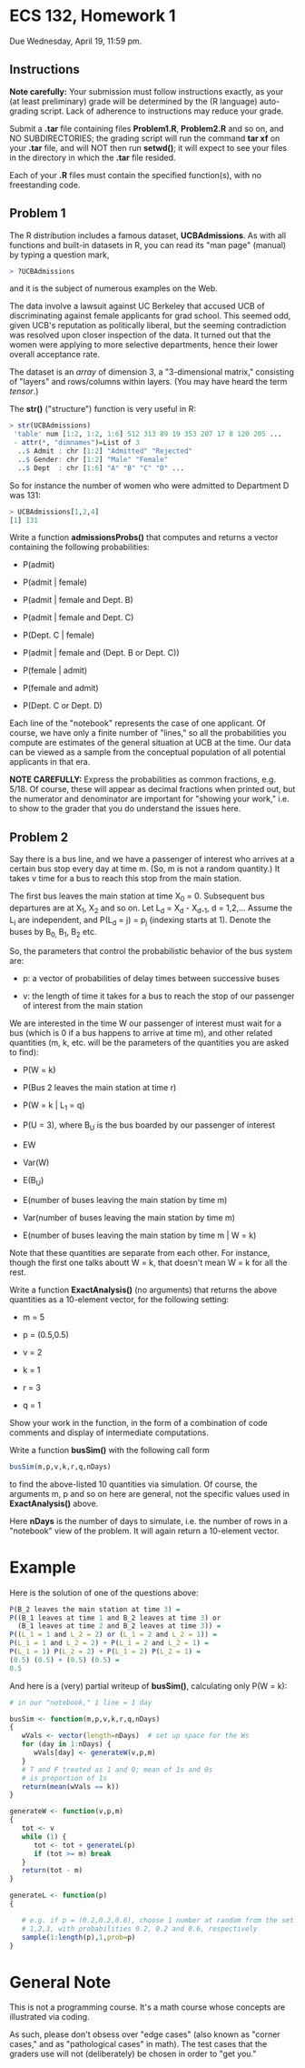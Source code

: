 
# ECS 132, Homework 1

Due Wednesday, April 19, 11:59 pm.

## Instructions

**Note carefully:**  Your submission must follow instructions exactly,
as your (at least preliminary) grade will be determined by the (R
language) auto-grading script.  Lack of adherence to instructions may
reduce your grade.

Submit a **.tar** file containing files **Problem1.R**,
**Problem2.R** and so on, and NO SUBDIRECTORIES; the grading script
will run the command **tar xf** on your **.tar** file, and will NOT then
run **setwd()**; it will expect to see your files in the directory in
which the **.tar** file resided.

Each of your **.R** files must contain the specified function(s), with
no freestanding code.

## Problem 1

The R distribution includes a famous dataset, **UCBAdmissions**.  As
with all functions and built-in datasets in R, you can read its "man
page" (manual) by typing a question mark,

``` r
> ?UCBAdmissions
```

and it is the subject of numerous examples on the Web.

The data involve a lawsuit against UC Berkeley that accused UCB of
discriminating against female applicants for grad school.  This seemed
odd, given UCB's reputation as politically liberal, but the
seeming contradiction was resolved upon closer inspection of the data.
It turned out that the women were applying to more selective
departments, hence their lower overall acceptance rate.

The dataset is  an *array* of dimension 3, a "3-dimensional matrix,"
consisting of "layers" and rows/columns within layers.  (You may have
heard the term *tensor*.)

The **str()** ("structure") function is very useful in R:

``` r
> str(UCBAdmissions)
 'table' num [1:2, 1:2, 1:6] 512 313 89 19 353 207 17 8 120 205 ...
 - attr(*, "dimnames")=List of 3
  ..$ Admit : chr [1:2] "Admitted" "Rejected"
  ..$ Gender: chr [1:2] "Male" "Female"
  ..$ Dept  : chr [1:6] "A" "B" "C" "D" ...
```

So for instance the number of women who were admitted to Department D
was 131:

``` r
> UCBAdmissions[1,2,4]
[1] 131
```

Write a function **admissionsProbs()** that computes and returns a
vector containing the following probabilities:

* P(admit)

* P(admit | female)

* P(admit | female and Dept. B)

* P(admit | female and Dept. C)

* P(Dept. C | female)

* P(admit | female and (Dept. B or Dept. C))

* P(female | admit)

* P(female and admit)

* P(Dept. C or Dept. D)

Each line of the "notebook" represents the case of one applicant.  Of
course, we have only a finite number of "lines," so all the
probabilities you compute are estimates of the general situation at UCB
at the time.  Our data can be viewed as a sample from the conceptual
population of all potential applicants in that era.

**NOTE CAREFULLY:**  Express the probabilities as common fractions,
e.g. 5/18.  Of course, these will appear as decimal fractions when
printed out, but the numerator and denominator are important for
"showing your work," i.e. to show to the grader that you do understand
the issues here.

## Problem 2

Say there is a bus line, and we have a passenger of interest who arrives
at a certain bus stop every day at time m.  (So, m is not a random
quantity.)  It takes v time for a bus to reach this stop from the main
station.  

The first bus leaves the main station at time X<sub>0</sub> = 0.
Subsequent bus departures are at X<sub>1</sub>, X<sub>2</sub> and so on.
Let L<sub>d</sub> = X<sub>d</sub> - X<sub>d-1</sub>, d = 1,2,...  Assume
the L<sub>i</sub> are independent, and P(L<sub>d</sub> = j) =
p<sub>j</sub> (indexing starts at 1).  Denote the buses by B<sub>0,
</sub> B<sub>1</sub>, B<sub>2</sub> etc.  

So, the parameters that control the probabilistic behavior
of the bus system are:

* p: a vector of probabilities of delay times between successive buses

* v: the length of time it takes for a bus to reach the stop of our
  passenger of interest from the main station

We are interested in the time W our passenger of interest must wait for a
bus (which is 0 if a bus happens to arrive at time m), and other related
quantities (m, k, etc. will be the parameters of the quantities you
are asked to find):

* P(W = k)

* P(Bus 2 leaves the main station at time r)

* P(W = k | L<sub>1</sub> = q)

* P(U = 3), where B<sub>U</sub> is the bus boarded by our passenger of
  interest

* EW

* Var(W)

* E(B<sub>U</sub>)

* E(number of buses leaving the main station by time m)

* Var(number of buses leaving the main station by time m)

* E(number of buses leaving the main station by time m | W = k)

Note that these quantities are separate from each other.  For instance,
though the first one talks aboutt W = k, that doesn't mean W = k for all
the rest.

Write a function **ExactAnalysis()** (no arguments) that returns the
above quantities as a 10-element vector, for the following setting:

* m = 5

* p = (0.5,0.5)

* v = 2

* k = 1

* r = 3

* q = 1

Show your work in the function, in the form of a combination of code
comments and display of intermediate computations.

Write a function **busSim()** with the following call form

``` r
busSim(m,p,v,k,r,q,nDays)
```

to find the above-listed 10 quantities via simulation.  Of course, the
arguments m, p and so on here are general, not the specific values used
in **ExactAnalysis()** above.

Here **nDays** is the number of days to simulate, i.e. the number of
rows in a "notebook" view of the problem.  It will again return a
10-element vector.

# Example

Here is the solution of one of the questions above:

``` r
P(B_2 leaves the main station at time 3) =
P((B_1 leaves at time 1 and B_2 leaves at time 3) or
  (B_1 leaves at time 2 and B_2 leaves at time 3)) = 
P((L_1 = 1 and L_2 = 2) or (L_1 = 2 and L_2 = 1)) =
P(L_1 = 1 and L_2 = 2) + P(L_1 = 2 and L_2 = 1) =
P(L_1 = 1) P(L_2 = 2) + P(L_1 = 2) P(L_2 = 1) =
(0.5) (0.5) + (0.5) (0.5) =
0.5

```

And here is a (very) partial writeup of **busSim()**, calculating only
P(W = k):

``` r
# in our "notebook," 1 line = 1 day

busSim <- function(m,p,v,k,r,q,nDays)
{
   wVals <- vector(length=nDays)  # set up space for the Ws
   for (day in 1:nDays) {
      wVals[day] <- generateW(v,p,m)
   }
   # T and F treated as 1 and 0; mean of 1s and 0s
   # is proportion of 1s
   return(mean(wVals == k))  
}

generateW <- function(v,p,m) 
{
   tot <- v
   while (1) {
      tot <- tot + generateL(p)
      if (tot >= m) break
   }
   return(tot - m)
}

generateL <- function(p) 
{

   # e.g. if p = (0.2,0.2,0.6), choose 1 number at random from the set
   # 1,2,3, with probabilities 0.2, 0.2 and 0.6, respectively
   sample(1:length(p),1,prob=p)
}

```

# General Note

This is not a programming course.  It's a math course whose concepts are
illustrated via coding.

As such, please don't obsess over "edge cases" (also known as "corner
cases," and as "pathological cases" in math).  The test cases that the
graders use will not (deliberately) be chosen in order to "get you."

